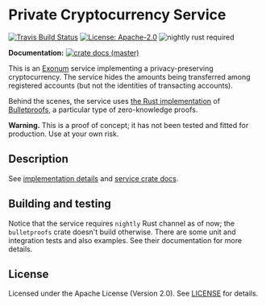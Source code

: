 # Private Cryptocurrency Service

[![Travis Build Status](https://img.shields.io/travis/com/exonum/private-currency/master.svg?label=Linux%20Build)](https://travis-ci.com/exonum/private-currency) 
[![License: Apache-2.0](https://img.shields.io/github/license/exonum/private-currency.svg)](https://github.com/exonum/private-currency/blob/master/LICENSE) 
![nightly rust required](https://img.shields.io/badge/rust-nightly--2018--11--13+-orange.svg)

**Documentation:** [![crate docs (master)](https://img.shields.io/badge/master-yellow.svg?label=docs)][crate-doc]

This is an [Exonum] service implementing a privacy-preserving cryptocurrency. The service hides the amounts being
transferred among registered accounts (but not the identities of transacting accounts).

Behind the scenes, the service uses [the Rust implementation][bulletproofs-rs] of [Bulletproofs], a particular
type of zero-knowledge proofs.

**Warning.** This is a proof of concept; it has not been tested and fitted for production. Use at your own risk.

## Description

See [implementation details](docs/implementation.md) and [service crate docs][crate-doc].

## Building and testing

Notice that the service requires `nightly` Rust channel as of now; the `bulletproofs` crate doesn't build otherwise.
There are some unit and integration tests and also examples. See their documentation for more details.

## License

Licensed under the Apache License (Version 2.0). See [LICENSE](LICENSE) for details.

[Exonum]: https://exonum.com/
[bulletproofs-rs]: https://doc.dalek.rs/bulletproofs/
[Bulletproofs]: https://eprint.iacr.org/2017/1066.pdf
[crate-doc]: https://exonum.github.io/private-currency/private_currency/